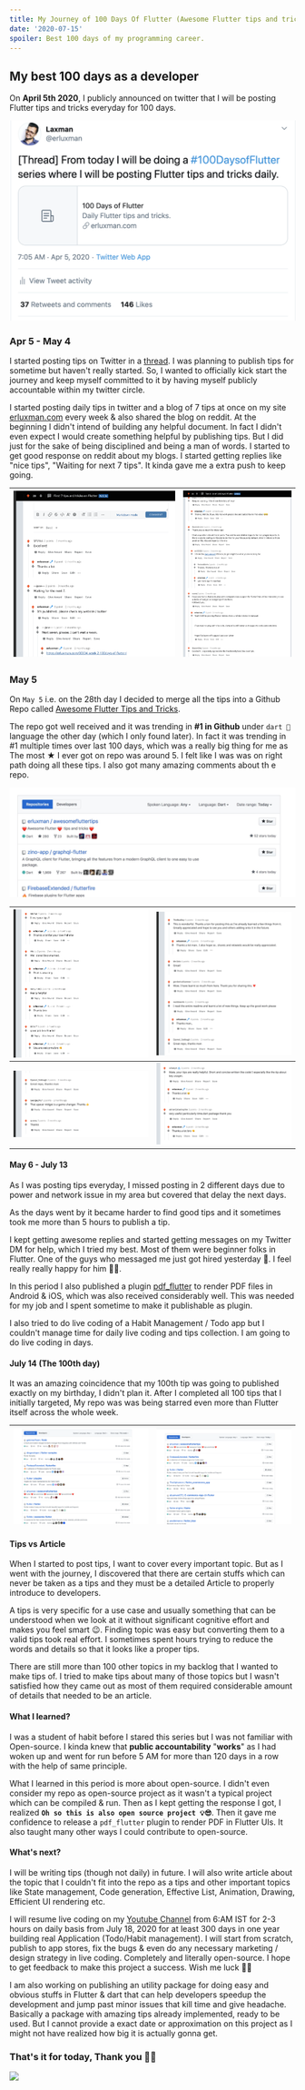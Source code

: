 ```yaml
---
title: My Journey of 100 Days Of Flutter (Awesome Flutter tips and tricks)
date: '2020-07-15'
spoiler: Best 100 days of my programming career.
---
```


## My best 100 days as a developer

On **April 5th 2020**, I publicly announced on twitter that I will be posting Flutter tips and tricks everyday for 100 days.

![day1](day1.png)

### Apr 5 - May 4

I started posting tips on Twitter in a [thread](https://twitter.com/erluxman/status/1246608678486065152). I was planning to publish tips for sometime but haven't really started. So, I wanted to officially kick start the journey and keep myself committed to it by having myself publicly accountable within my twitter circle.

I started posting daily tips in twitter and a blog of 7 tips at once on my site [erluxman.com](https:erluxman.com) every week & also shared the blog on reddit. At the beginning I didn't intend of building any helpful document. In fact I didn't even expect I would create something helpful by publishing tips. But I did just for the sake of being disciplined and being a man of words. I started to get good response on reddit about my blogs. I started getting  replies like "nice tips", "Waiting for next 7 tips". It kinda gave me a extra push to keep going.

| ![week1](week_1.png)|  ![week2](week_2.png)  |
|--|--|

### May 5

On `May 5` i.e. on the 28th day I decided to merge all the tips into a Github Repo called [Awesome Flutter Tips and Tricks](https://github.com/erluxman/awesomefluttertips).

The repo got well received and it was trending in **#1 in Github** under `dart 🎯` language the other day (which I only found later). In fact it was trending in #1 multiple times over last 100 days, which was a really big thing for me as The most ★ I ever got on repo was around 5. I felt like I was was on right path doing all these tips. I also got many amazing comments about th
e repo.

![week4](week_4.jpeg)

|![week4](week_4_1.png)|![week4](week_4_3.png)|
|--|--|
|![week4](week4_2.png)|![week4](week_4_4.png)|

#### May 6 - July 13

As I was posting tips everyday, I missed posting in 2 different days due to power and network issue in my area but covered that delay the next days.

As the days went by it became harder to find good tips and it sometimes took me more than 5 hours to publish a tip.

I kept getting awesome replies and started getting messages on my Twitter DM for help, which I tried my best. Most of them were beginner folks in Flutter. One of the guys who messaged me just got hired yesterday 🚀. I feel really really happy for him 👍🏻.

In this period I also published a plugin [pdf_flutter](https://pub.dev/packages/pdf_flutter) to render PDF files in Android & iOS, which was also received considerably well. This was needed for my job and I spent sometime to make it publishable as plugin.

I also tried to do live coding of a Habit Management / Todo app but I couldn't manage time for daily live coding and tips collection. I am going to do live coding in days.

#### July 14 (The 100th day)

It was an amazing coincidence that my 100th tip was going to published exactly on my birthday, I didn't plan it.
After I completed all 100 tips that I initially targeted,
My repo was was being starred even more than Flutter itself across the whole week.

|![week14](week14.png)|![week4](week14_1.png)|
|--|--|

#### Tips vs Article

When I started to post tips, I want to cover every important topic. But as I went with the journey, I discovered that there are certain stuffs which can never be taken as a tips and they must be a detailed Article to properly introduce to developers.

A tips is very specific for a use case and usually something that can be understood when we look at it without significant cognitive effort and makes you feel smart 😉. Finding topic was easy but converting them to a valid tips took real effort. I sometimes spent hours trying to reduce the words and details so that it looks like a proper tips.

There are still more than 100 other topics in my backlog that I wanted to make tips of. I tried to make tips about many of those topics but I wasn't satisfied how they came out as most of them required considerable amount of details that needed to be an article.

#### What I learned?

I was a student of habit before I stared this series but I was not familiar with Open-source. I kinda knew that **public accountability** "**works**" as I had woken up and went for run before 5 AM for more than 120 days in a row with the help of same principle.

What I learned in this period is more about open-source. I didn't even consider my repo as open-source project as it wasn't a typical project which can be compiled & run. Then as I kept getting the response I got, I realized **`Oh so this is also open source project 💡😎`**. Then it gave me confidence to release a `pdf_flutter` plugin to render PDF in Flutter UIs. It also taught many other ways I could contribute to open-source. 

#### What's next?

I will be writing tips (though not daily) in future. I will also write article about the topic that I couldn't fit into the repo as a tips and other important topics like State management, Code generation, Effective List, Animation, Drawing, Efficient UI rendering etc.

I will resume live coding on my [Youtube Channel](https://youtube.com/channel/UCrNwm2ZAfqF0gfPv4hrxGNg) from 6:AM IST for 2-3 hours on daily basis from July 18, 2020 for at least 300 days in one year building real Application (Todo/Habit management). I will start from scratch, publish to app stores, fix the bugs & even do any necessary marketing / design strategy in live coding. Completely and literally open-source. I hope to get feedback to make this project a success. Wish me luck 🙏🏼

I am also working on publishing an utility package for doing easy and obvious stuffs in Flutter & dart that can help developers speedup the development and jump past minor issues that kill time and give headache. Basically a package with amazing tips already implemented, ready to be used. But I cannot provide a exact date or approximation on this project as I might not have realized how big it is actually gonna get.

### That's it for today, Thank you 🙏🏼

![](https://i.giphy.com/media/rY93u9tQbybks/source.gif)